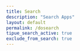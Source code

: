 ```yaml
---
title: Search
description: "Search Apps"
layout: default
permalink: /dosearch
tipue_search_active: true
exclude_from_search: true
---
```


<div class="row" style="margin:25px; padding:30px">
    <div class="col-lg-9">
        <div id="tipue_search_content"></div>
    </div>
    <div class="col-lg-3">    
</div>
